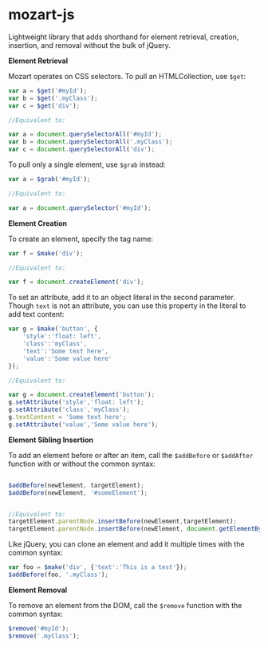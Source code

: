 # mozart-js
Lightweight library that adds shorthand for element retrieval, creation, insertion, and removal without the bulk of jQuery.

**Element Retrieval**

Mozart operates on CSS selectors. To pull an HTMLCollection, use `$get`:

```javascript
var a = $get('#myId');
var b = $get('.myClass');
var c = $get('div'); 

//Equivalent to:

var a = document.querySelectorAll('#myId');
var b = document.querySelectorAll('.myClass');
var c = document.querySelectorAll('div');
```

To pull only a single element, use `$grab` instead:
```javascript
var a = $grab('#myId');

//Equivalent to:

var a = document.querySelector('#myId');
```

**Element Creation**

To create an element, specify the tag name:

```javascript
var f = $make('div');

//Equivalent to:

var f = document.createElement('div');

```

To set an attribute, add it to an object literal in the second parameter. Though `text` is not an attribute, you can use this property in the literal to add text content:

```javascript
var g = $make('button', {
    'style':'float: left',
    'class':'myClass',
    'text':'Some text here',
    'value':'Some value here'
});

//Equivalent to:

var g = document.createElement('button');
g.setAttribute('style','float: left');
g.setAttribute('class','myClass');
g.textContent = 'Some text here';
g.setAttribute('value','Some value here');
```

**Element Sibling Insertion**

To add an element before or after an item, call the `$addBefore` or `$addAfter` function with or without the common syntax:
```javascript

$addBefore(newElement, targetElement);
$addBefore(newElement, '#someElement');


//Equivalent to:
targetElement.parentNode.insertBefore(newElement,targetElement);
targetElement.parentNode.insertBefore(newElement, document.getElementById('someElement'));
```
Like jQuery, you can clone an element and add it multiple times with the common syntax:
```javascript
var foo = $make('div', {'text':'This is a test'});
$addBefore(foo, '.myClass');
```
**Element Removal**

To remove an element from the DOM, call the `$remove` function with the common syntax:
```javascript
$remove('#myId');
$remove('.myClass');
```
